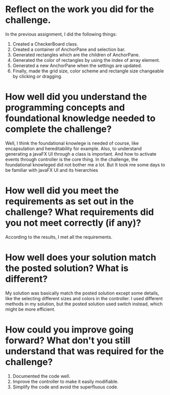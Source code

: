 # Reflect on the work you did for the challenge.
In the previous assignment, I did the following things:
1. Created a CheckerBoard class.
2. Created a container of AnchorPane and selection bar.
3. Generated rectangles which are the children of AnchorPane. 
4. Generated the color of rectangles by using the index of array element.
5. Generated a new AnchorPane when the settings are updated.
6. Finally, made the grid size, color scheme and rectangle size changeable by clicking or dragging. 
 
# How well did you understand the programming concepts and foundational knowledge needed to complete the challenge?
Well, I think the foundational knowlege is needed of course, like encapsulation and hereditability for example. Also, to understand generating a javaFX UI through a class is important. And how to activate events through controller is the core thing.
In the challenge, the foundational knowleged did not bother me a lot. But It took me some days to be familiar with javaFX UI and its hierarchies

# How well did you meet the requirements as set out in the challenge? What requirements did you not meet correctly (if any)?
According to the results, I met all the requirements.

# How well does your solution match the posted solution? What is different?
My solution was basically match the posted solution except some details, like the selecting different sizes and colors in the controller. I used different methods in my solution, but the posted solution used switch instead, which might be more efficient.

# How could you improve going forward? What don't you still understand that was required for the challenge?
1. Documented the code well.
2. Improve the controller to make it easily modifiable.
3. Simplify the code and avoid the superfluous code.
